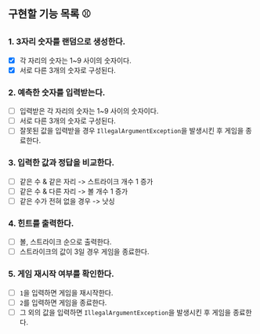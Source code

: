 ## 구현할 기능 목록 ⚾️
### 1. 3자리 숫자를 랜덤으로 생성한다.
- [x] 각 자리의 숫자는 1~9 사이의 숫자이다.
- [x] 서로 다른 3개의 숫자로 구성된다.

### 2. 예측한 숫자를 입력받는다.
- [ ] 입력받은 각 자리의 숫자는 1~9 사이의 숫자이다.
- [ ] 서로 다른 3개의 숫자로 구성된다.
- [ ] 잘못된 값을 입력받을 경우 `IllegalArgumentException`을 발생시킨 후 게임을 종료한다.

### 3. 입력한 값과 정답을 비교한다.
- [ ] 같은 수 & 같은 자리 -> 스트라이크 개수 1 증가
- [ ] 같은 수 & 다른 자리 -> 볼 개수 1 증가
- [ ] 같은 수가 전혀 없을 경우 -> 낫싱

### 4. 힌트를 출력한다.
- [ ] 볼, 스트라이크 순으로 출력한다.
- [ ] 스트라이크의 값이 3일 경우 게임을 종료한다.

### 5. 게임 재시작 여부를 확인한다.
- [ ] `1`을 입력하면 게임을 재시작한다.
- [ ] `2`를 입력하면 게임을 종료한다.
- [ ] 그 외의 값을 입력하면 `IllegalArgumentException`을 발생시킨 후 게임을 종료한다.